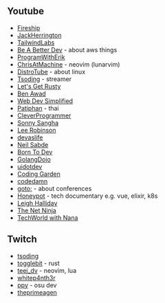 ## Youtube

- [Fireship](https://www.youtube.com/c/Fireship)
- [JackHerrington](https://www.youtube.com/c/JackHerrington)
- [TailwindLabs](https://www.youtube.com/c/TailwindLabs)
- [Be A Better Dev](https://www.youtube.com/channel/UCraiFqWi0qSIxXxXN4IHFBQ) - about aws things
- [ProgramWithErik](https://www.youtube.com/c/ProgramWithErik)
- [ChrisAtMachine](https://www.youtube.com/c/ChrisAtMachine) - neovim (lunarvim)
- [DistroTube](https://www.youtube.com/c/DistroTube/featured) - about linux
- [Tsoding](https://www.youtube.com/c/TsodingDaily/videos) - streamer
- [Let's Get Rusty](https://www.youtube.com/channel/UCSp-OaMpsO8K0KkOqyBl7_w)
- [Ben Awad](https://www.youtube.com/c/BenAwad97)
- [Web Dev Simplified](https://www.youtube.com/channel/UCFbNIlppjAuEX4znoulh0Cw)
- [Patiphan](https://www.youtube.com/c/PatiphanPhengpao) - thai
- [CleverProgrammer](https://www.youtube.com/c/CleverProgrammer)
- [Sonny Sangha](https://www.youtube.com/channel/UCqeTj_QAnNlmt7FwzNwHZnA)
- [Lee Robinson](https://www.youtube.com/channel/UCZMli3czZnd1uoc1ShTouQw)
- [devaslife](https://www.youtube.com/c/devaslife)
- [Neil Sabde](https://www.youtube.com/channel/UCIfWXqdiEvM8nBFAA594Kjw/videos)
- [Born To Dev](https://www.youtube.com/c/BorntodevTH)
- [GolangDojo](https://www.youtube.com/c/GolangDojo)
- [uidotdev](https://www.youtube.com/watch?v=rivBfgaEyWQ&t=2s)
- [Coding Garden](https://www.youtube.com/channel/UCLNgu_OupwoeESgtab33CCw)
- [codedamn](https://www.youtube.com/c/codedamn)
- [goto;](https://www.youtube.com/c/GotoConferences) - about conferences
- [Honeypot](https://www.youtube.com/channel/UCsUalyRg43M8D60mtHe6YcA) - tech documentary e.g. vue, elixir, k8s
- [Leigh Halliday](https://www.youtube.com/c/leighhalliday/videos)
- [The Net Ninja](https://www.youtube.com/c/TheNetNinja/videos)
- [TechWorld with Nana](https://www.youtube.com/c/TechWorldwithNana/videos)

## Twitch

- [tsoding](https://www.twitch.tv/tsoding)
- [togglebit](https://www.twitch.tv/togglebit) - rust
- [teej_dv](https://www.twitch.tv/teej_dv) - neovim, lua
- [whitep4nth3r](https://www.twitch.tv/whitep4nth3r)
- [ppy](https://www.twitch.tv/ppy) - osu dev
- [theprimeagen](https://www.twitch.tv/theprimeagen)

